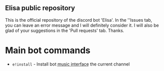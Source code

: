 ## Elisa public repository

This is the official repository of the discord bot 'Elisa'. In the ''Issues tab, you can leave an error message and I will definitely consider it. I will also be glad of your suggestions in the 'Pull requests' tab. Thanks.

# Main bot commands

- `e!install` - Install bot <abbr title="If you install the interface in any text channel, then when you resend messages to this channel, the bot will recognize your messages as a music request. Also in the channel there will be an interface with which you can interact with music.">music interface</abbr> the current channel
